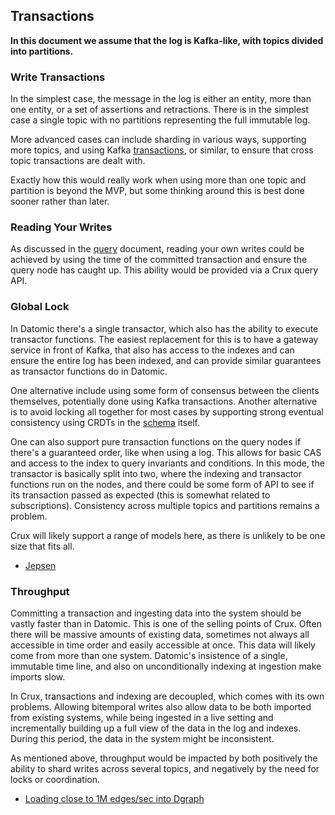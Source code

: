 ## Transactions

**In this document we assume that the log is Kafka-like, with topics
divided into partitions.**

### Write Transactions

In the simplest case, the message in the log is either an entity, more
than one entity, or a set of assertions and retractions. There is in
the simplest case a single topic with no partitions representing the
full immutable log.

More advanced cases can include sharding in various ways, supporting
more topics, and using Kafka
[transactions](https://www.confluent.io/blog/transactions-apache-kafka/),
or similar, to ensure that cross topic transactions are dealt with.

Exactly how this would really work when using more than one topic and
partition is beyond the MVP, but some thinking around this is best
done sooner rather than later.

### Reading Your Writes

As discussed in the [query](query.md) document, reading your own
writes could be achieved by using the time of the committed
transaction and ensure the query node has caught up. This ability
would be provided via a Crux query API.

### Global Lock

In Datomic there's a single transactor, which also has the ability to
execute transactor functions. The easiest replacement for this is to
have a gateway service in front of Kafka, that also has access to the
indexes and can ensure the entire log has been indexed, and can
provide similar guarantees as transactor functions do in
Datomic.

One alternative include using some form of consensus between the
clients themselves, potentially done using Kafka transactions. Another
alternative is to avoid locking all together for most cases by
supporting strong eventual consistency using CRDTs in the
[schema](schema.md) itself.

One can also support pure transaction functions on the query nodes if
there's a guaranteed order, like when using a log. This allows for
basic CAS and access to the index to query invariants and
conditions. In this mode, the transactor is basically split into two,
where the indexing and transactor functions run on the nodes, and
there could be some form of API to see if its transaction passed as
expected (this is somewhat related to subscriptions). Consistency
across multiple topics and partitions remains a problem.

Crux will likely support a range of models here, as there is unlikely
to be one size that fits all.

+ [Jepsen](https://github.com/jepsen-io/jepsen)

### Throughput

Committing a transaction and ingesting data into the system should be
vastly faster than in Datomic. This is one of the selling points of
Crux. Often there will be massive amounts of existing data, sometimes
not always all accessible in time order and easily accessible at
once. This data will likely come from more than one system. Datomic's
insistence of a single, immutable time line, and also on
unconditionally indexing at ingestion make imports slow.

In Crux, transactions and indexing are decoupled, which comes with its
own problems. Allowing bitemporal writes also allow data to be both
imported from existing systems, while being ingested in a live setting
and incrementally building up a full view of the data in the log and
indexes. During this period, the data in the system might be
inconsistent.

As mentioned above, throughput would be impacted by both positively
the ability to shard writes across several topics, and negatively by
the need for locks or coordination.

+ [Loading close to 1M edges/sec into
  Dgraph](https://blog.dgraph.io/post/bulkloader/)
